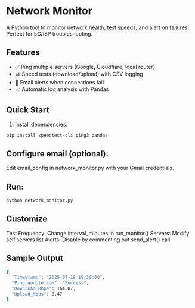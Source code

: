 # Network Monitor

A Python tool to monitor network health, test speeds, and alert on failures. Perfect for 5G/ISP troubleshooting.

## Features
- ✅ Ping multiple servers (Google, Cloudflare, local router)
- 📊 Speed tests (download/upload) with CSV logging
- 🔔 Email alerts when connections fail
- 📈 Automatic log analysis with Pandas

## Quick Start
1. Install dependencies:
```bash
pip install speedtest-cli ping3 pandas
```

## Configure email (optional):
Edit email_config in network_monitor.py with your Gmail credentials.

## Run:
```bash
python network_monitor.py
```

## Customize
Test Frequency: Change interval_minutes in run_monitor()
Servers: Modify self.servers list
Alerts: Disable by commenting out send_alert() call

## Sample Output
```bash
{
  "Timestamp": "2025-07-18 19:30:00",
  "Ping_google.com": "Success",
  "Download_Mbps": 164.07,
  "Upload_Mbps": 8.47
}
```